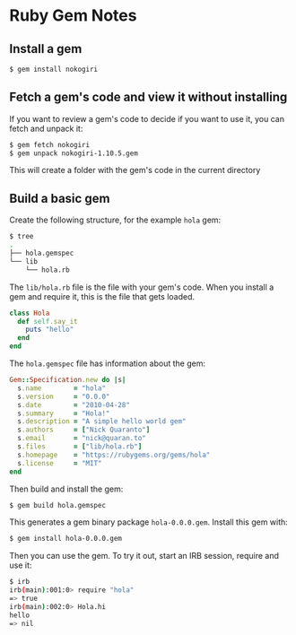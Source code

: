 # Ruby Gem Notes

## Install a gem

```bash
$ gem install nokogiri
```

## Fetch a gem's code and view it without installing

If you want to review a gem's code to decide if you want to use it, you can fetch and unpack it:

```bash
$ gem fetch nokogiri
$ gem unpack nokogiri-1.10.5.gem
```

This will create a folder with the gem's code in the current directory

## Build a basic gem

Create the following structure, for the example `hola` gem:

```bash
$ tree
.
├── hola.gemspec
└── lib
    └── hola.rb
```

The `lib/hola.rb` file is the file with your gem's code.  When you install a gem and require it, this is the file that gets loaded.

```ruby
class Hola
  def self.say_it
    puts "hello"
  end
end
```

The `hola.gemspec` file has information about the gem:

```ruby
Gem::Specification.new do |s|
  s.name        = "hola"
  s.version     = "0.0.0"
  s.date        = "2010-04-28"
  s.summary     = "Hola!"
  s.description = "A simple hello world gem"
  s.authors     = ["Nick Quaranto"]
  s.email       = "nick@quaran.to"
  s.files       = ["lib/hola.rb"]
  s.homepage    = "https://rubygems.org/gems/hola"
  s.license     = "MIT"
end
```

Then build and install the gem:

```bash
$ gem build hola.gemspec
```

This generates a gem binary package `hola-0.0.0.gem`.  Install this gem with:

```bash
$ gem install hola-0.0.0.gem
```

Then you can use the gem.  To try it out, start an IRB session, require and use it:

```bash
$ irb
irb(main):001:0> require "hola"
=> true
irb(main):002:0> Hola.hi
hello
=> nil
```
